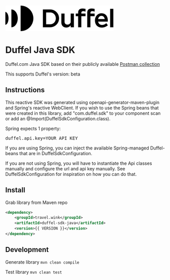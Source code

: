 [![Duffel logo](https://github.com/wink-travel/duffel-java-sdk/blob/master/brand_logo.svg)](https://duffel.com)

# Duffel Java SDK
Duffel.com Java SDK based on their publicly available [Postman collection](https://app.getpostman.com/run-collection/15595862-cce09558-a1c8-44f9-bde8-8a18715936c1?action=collection%2Ffork&collection-url=entityId%3D15595862-cce09558-a1c8-44f9-bde8-8a18715936c1%26entityType%3Dcollection%26workspaceId%3D03431b8a-0e9e-49c3-afe5-e2ba9ca63fbc)

This supports Duffel's version: beta

## Instructions
This reactive SDK was generated using openapi-generator-maven-plugin and Spring's reactive WebClient. If you wish to use the Spring beans that were created in this library, add "com.duffel.sdk" to your component scan or add an @Import(DuffelSdkConfiguration.class).

Spring expects 1 property:

<pre>
duffel.api.key=YOUR_API_KEY
</pre>

If you are using Spring, you can inject the available Spring-managed Duffel-beans that are in DuffelSdkConfiguration.

If you are not using Spring, you will have to instantiate the Api classes manually and configure the url and api key manually. See DuffelSdkConfiguration for inspiration on how you can do that.

## Install
Grab library from Maven repo

~~~ xml
<dependency>
    <groupId>travel.wink</groupId>
    <artifactId>duffel-sdk-java</artifactId>
    <version>{{ VERSION }}</version>
</dependency>
~~~

## Development
Generate library
`mvn clean compile`

Test library
`mvn clean test`
